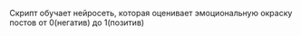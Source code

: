 Скрипт обучает нейросеть, которая оценивает эмоциональную окраску постов от 0(негатив) до 1(позитив)
